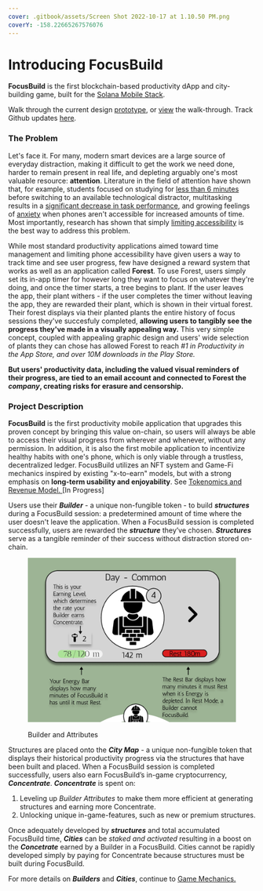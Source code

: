 ```yaml
---
cover: .gitbook/assets/Screen Shot 2022-10-17 at 1.10.50 PM.png
coverY: -158.22665267576076
---
```


# Introducing FocusBuild

**FocusBuild** is the first blockchain-based productivity dApp and city-building game, built for the [Solana Mobile Stack](https://solanamobile.com/).

Walk through the current design [prototype](https://www.figma.com/proto/KAMiD8jZHfC8so6ZKsobGZ/FocusBuild?node-id=293%3A716\&scaling=min-zoom\&page-id=89%3A495\&starting-point-node-id=293%3A716), or [view](https://vimeo.com/manage/videos/764746260) the walk-through. Track Github updates [here](https://github.com/FocusBuild/FocusBuild).

### The Problem

Let's face it. For many, modern smart devices are a large source of everyday distraction, making it difficult to get the work we need done, harder to remain present in real life, and depleting arguably one's most valuable resource: **attention**. Literature in the field of attention have shown that, for example, students focused on studying for [less than 6 minutes ](https://www.sciencedirect.com/science/article/abs/pii/S0747563212003305)before switching to an available technological distractor, multitasking results in a [significant decrease in task performance](https://educationaltechnologyjournal.springeropen.com/articles/10.1186/s41239-018-0096-z), and growing feelings of [anxiety](https://www.sciencedirect.com/science/article/abs/pii/S0747563214002805) when phones aren't accessible for increased amounts of time. Most importantly, research has shown that simply [limiting accessibility](https://d1wqtxts1xzle7.cloudfront.net/39356054/Conquering-Digital-Distraction-with-cover-page-v2.pdf?Expires=1666987258\&Signature=BrnumQQTok52qb3UIxomZL9UCTPlNd6rKkw2ze8P-OC3LZs7WqQpjd-h8fGew6i0arLd0TeiUnKetivQ6yXKqvR704D8S5rYyM60zt9x7nYBNbC52bPDe5oGiNIcYqhZu3I\~fIDpvM5jP0tyvR8HMsVZ5FvrvJTeXuByF9KFnoN0svAXvoPN1Z\~F1k3hf3JVQ-RQXW3c5aKg3AjemEbYxk9nIFFhWR24fj7xGJ-xan0ejgumNo\~NTo9suDg8xgi9lJRWrCksP2MeGHx2A6llydciAxVdFXxA86gzsi\~aUzKGlD5y7iWEW042WFsIYBzVDl5PqcJG-j6ZSUoqq-bxKw\_\_\&Key-Pair-Id=APKAJLOHF5GGSLRBV4ZA) is the best way to address this problem.

While most standard productivity applications aimed toward time management and limiting phone accessibility have given users a way to track time and see user progress, few have designed a reward system that works as well as an application called **Forest**. To use Forest, users simply set its in-app timer for however long they want to focus on whatever they're doing, and once the timer starts, a tree begins to plant. If the user leaves the app, their plant withers - if the user completes the timer without leaving the app, they are rewarded their plant, which is shown in their virtual forest. Their forest displays via their planted plants the entire history of focus sessions they've succesfuly completed, **allowing users to tangibly see the progress they've made in a visually appealing way.** This very simple concept, coupled with appealing graphic design and users' wide selection of plants they can chose has allowed Forest to reach _#1 in Productivity in the App Store, and over 10M downloads in the Play Store._

**But users' productivity data, including the valued visual reminders of their progress, are tied to an email account and connected to Forest the **_**company**_**, creating risks for erasure and censorship.**&#x20;

### **Project Description**

**FocusBuild** is the first productivity mobile application that upgrades this proven concept by bringing this value on-chain, so users will always be able to access their visual progress from wherever and whenever, without any permission. In addition, it is also the first mobile application to incentivize healthy habits with one's phone, which is only viable through a trustless, decentralized ledger. FocusBuild utilizes an NFT system and Game-Fi mechanics inspired by existing "x-to-earn" models, but with a strong emphasis on **long-term usability and enjoyability**. See [Tokenomics and Revenue Model. ](tokenomics-and-revenue-model.md)\[In Progress]

Users use their _**Builder** -_ a unique non-fungible token - to build _**structures**_ during a FocusBuild session: a predetermined amount of time where the user doesn't leave the application. When a FocusBuild session is completed successfully, users are rewarded the _**structure**_ they’ve chosen. _**Structures**_ serve as a tangible reminder of their success without distraction stored on-chain.

<figure><img src=".gitbook/assets/Screen Shot 2022-10-12 at 2.33.17 PM.png" alt=""><figcaption><p>Builder and Attributes</p></figcaption></figure>

Structures are placed onto the _**City Map**_ - a unique non-fungible token that displays their historical productivity progress via the structures that have been built and placed. When a FocusBuild session is completed successfully, users also earn FocusBuild’s in-game cryptocurrency, _**Concentrate**_. _**Concentrate**_ is spent on:

1. Leveling up _Builder Attributes_ to make them more efficient at generating structures and earning more Concentrate.
2. Unlocking unique in-game-features, such as new or premium structures.

Once adequately developed by _**structures**_ and total accumulated FocusBuild time, _**Cities**_ can be _staked and activated_ resulting in a boost on the _**Concetrate**_ earned by a Builder in a FocusBuild. Cities cannot be rapidly developed simply by paying for Concentrate because structures must be built during FocusBuild.

For more details on _**Builders**_ and _**Cities**_, continue to [Game Mechanics.](game-mechanics/)
